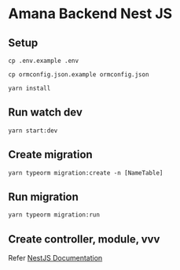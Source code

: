 # Amana Backend Nest JS

## Setup
`cp .env.example .env`

`cp ormconfig.json.example ormconfig.json`
 
`yarn install`

## Run watch dev

`yarn start:dev`

## Create migration 

`yarn typeorm migration:create -n [NameTable]`

## Run migration

`yarn typeorm migration:run`

## Create controller, module, vvv

Refer [NestJS Documentation](https://docs.nestjs.com/controllers)
